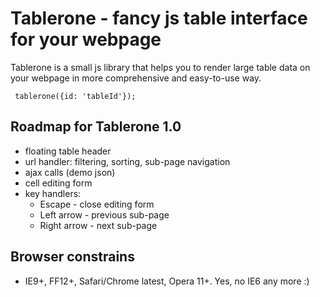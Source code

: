 # Tablerone - fancy js table interface for your webpage

Tablerone is a small js library that helps you to render large table data 
on your webpage in more comprehensive and easy-to-use way.

     tablerone({id: 'tableId'});
      
        


## Roadmap for Tablerone 1.0

* floating table header
* url handler: filtering, sorting, sub-page navigation
* ajax calls (demo json)
* cell editing form
* key handlers: 
  * Escape - close editing form
  * Left arrow - previous sub-page
  * Right arrow - next sub-page

## Browser constrains

* IE9+, FF12+, Safari/Chrome latest, Opera 11+. Yes, no IE6 any more :)